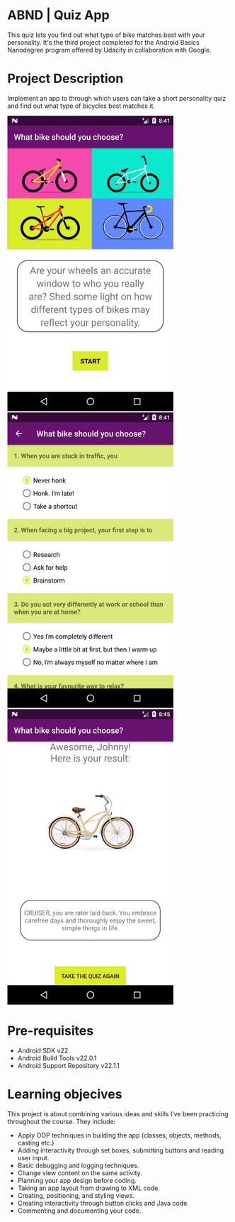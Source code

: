 # ABND | Quiz App
This quiz lets you find out what type of bike matches best with your personality. It's the third project completed for the Android Basics Nanodegree program offered by Udacity in collaboration with Google.

# Project Description
Implement an app to through which users can take a short personality quiz and find out what type of bicycles best matches it.

![](Screenshot_1552509704.png)![](Screenshot_1552509709.png)![](Screenshot_1552509916.png)

# Pre-requisites
-	Android SDK v22
-	Android Build Tools v22.0.1
-	Android Support Repository v22.1.1

# Learning objecives
This project is about combining various ideas and skills I’ve been practicing throughout the course. They include:

- Apply OOP techniques in building the app (classes, objects, methods, casting etc.)
- Adding interactivity through set boxes, submitting buttons and reading user input.
- Basic debugging and logging techniques.
- Change view content on the same activity.
- Planning your app design before coding.
- Taking an app layout from drawing to XML code.
- Creating, positioning, and styling views.
- Creating interactivity through button clicks and Java code.
- Commenting and documenting your code.
